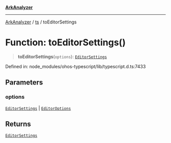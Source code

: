 [**ArkAnalyzer**](../../../../README.md)

***

[ArkAnalyzer](../../../../globals.md) / [ts](../README.md) / toEditorSettings

# Function: toEditorSettings()

> **toEditorSettings**(`options`): [`EditorSettings`](../interfaces/EditorSettings.md)

Defined in: node\_modules/ohos-typescript/lib/typescript.d.ts:7433

## Parameters

### options

[`EditorSettings`](../interfaces/EditorSettings.md) | [`EditorOptions`](../interfaces/EditorOptions.md)

## Returns

[`EditorSettings`](../interfaces/EditorSettings.md)
